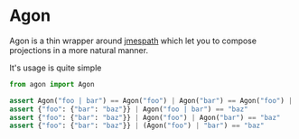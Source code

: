 # Agon

Agon is a thin wrapper around [jmespath](https://pypi.org/project/jmespath/) which let you to compose projections in a more natural manner.

It's usage is quite simple

```python
from agon import Agon

assert Agon("foo | bar") == Agon("foo") | Agon("bar") == Agon("foo") | "bar"
assert {"foo": {"bar": "baz"}} | Agon("foo | bar") == "baz"
assert {"foo": {"bar": "baz"}} | Agon("foo") | Agon("bar") == "baz"
assert {"foo": {"bar": "baz"}} | (Agon("foo") | "bar") == "baz"
```
